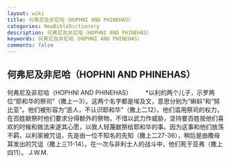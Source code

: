 ```yaml
---
layout: wiki
title: 何弗尼及非尼哈（HOPHNI AND PHINEHAS）
categories: NewBibleDictionary
description: 何弗尼及非尼哈（HOPHNI AND PHINEHAS）
keywords: 何弗尼及非尼哈（HOPHNI AND PHINEHAS）
comments: false
---
```


## 何弗尼及非尼哈（HOPHNI AND PHINEHAS）



何弗尼及非尼哈（HOPHNI AND PHINEHAS）
　　*以利的两个儿子，示罗两位“耶和华的祭司”（撒上一3）。这两个名字都是埃及文，意思分别为“蝌蚪”和“努比亚”。他们被形容为“恶人，不认识耶和华”（撒上二12）。他们滥用祭司的权力，在百姓献祭时他们要求分得额外的祭物，不惜以武力作威胁，坚持要百姓按他们喜欢的时候和做法来遂其心愿，以致人轻蔑献祭给耶和华的事。因为这事和他们放荡不羁，以利家被咒诅，先是由一位不知名的先知（撒上二27-36），稍后是由撒母耳发出的咒诅（撒上三11-14）。在一次与非利士人的战斗中，他们死于亚弗（撒上四11）。
J.W.M.




